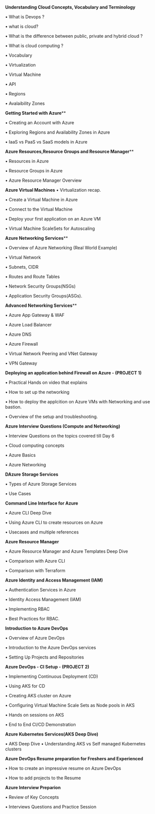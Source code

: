 **Understanding Cloud Concepts, Vocabulary and Terminology**

•	What is Devops ? 

•	what is cloud?

•	What is the difference between public, private and hybrid cloud ?

•	What is cloud computing ?

•	Vocabulary

•	Virtualization

•	Virtual Machine

•	API

•	Regions

•	Avalaibility Zones


**Getting Started with Azure****

•	Creating an Account with Azure

•	Exploring Regions and Availability Zones in Azure

•	IaaS vs PaaS vs SaaS models in Azure

**Azure Resources,Resource Groups and Resource Manager****

•	Resources in Azure

•	Resource Groups in Azure

•	Azure Resource Manager Overview

**Azure Virtual Machines**
•	Virtualization recap.

•	Create a Virtual Machine in Azure

•	Connect to the Virtual Machine

•	Deploy your first application on an Azure VM

•	Virtual Machine ScaleSets for Autoscaling

**Azure Networking Services****

•	Overview of Azure Networking (Real World Example)

•	Virtual Network

•	Subnets, CIDR

•	Routes and Route Tables

•	Network Security Groups(NSGs)

•	Application Security Groups(ASGs).

**Advanced Networking Services****

•	Azure App Gateway & WAF

•	Azure Load Balancer

•	Azure DNS

•	Azure Firewall

•	Virtual Network Peering and VNet Gateway

•	VPN Gateway

**Deploying an application behind Firewall on Azure - (PROJECT 1)**

•	Practical Hands on video that explains

•	How to set up the networking

•	How to deploy the applcition on Azure VMs with Networking and use bastion.

•	Overview of the setup and troubleshooting.

**Azure Interview Questions (Compute and Networking)**

•	Interview Questions on the topics covered till Day 6

•	Cloud computing concepts

•	Azure Basics

•	Azure Networking

**DAzure Storage Services**

•	Types of Azure Storage Services

•	Use Cases

**Command Line Interface for Azure**

•	Azure CLI Deep Dive

•	Using Azure CLI to create resources on Azure

•	Usecases and multiple references

**Azure Resource Manager**

•	Azure Resource Manager and Azure Templates Deep Dive

•	Comparison with Azure CLI

•	Comparison with Terraform

**Azure Identity and Access Management (IAM)**

•	Authentication Services in Azure

•	Identity Access Management (IAM)

•	Implementing RBAC

•	Best Practices for RBAC.

**Introduction to Azure DevOps**

•	Overview of Azure DevOps

•	Introduction to the Azure DevOps services

•	Setting Up Projects and Repositories

**Azure DevOps - CI Setup - (PROJECT 2)**

•	Implementing Continuous Deployment (CD)

•	Using AKS for CD

•	Creating AKS cluster on Azure

•	Configuring Virtual Machine Scale Sets as Node pools in AKS

•	Hands on sessions on AKS

•	End to End CI/CD Demonstration

**Azure Kubernetes Services(AKS Deep Dive)**

•	AKS Deep Dive
•	Understanding AKS vs Self managed Kubernetes clusters

**Azure DevOps Resume preparation for Freshers and Experienced**

•	How to create an impressive resume on Azure DevOps

•	How to add projects to the Resume

**Azure Interview Preparion**

•	Review of Key Concepts

•	Interviews Questions and Practice Session



